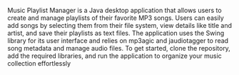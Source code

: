 Music Playlist Manager is a Java desktop application that allows users to create and manage playlists of their favorite MP3 songs. Users can easily add songs by selecting them from their file system, view details like title and artist, and save their playlists as text files. The application uses the Swing library for its user interface and relies on mp3agic and jaudiotagger to read song metadata and manage audio files. To get started, clone the repository, add the required libraries, and run the application to organize your music collection effortlessly
